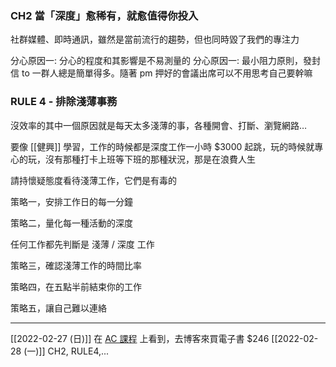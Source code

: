 

### CH2 當「深度」愈稀有，就愈值得你投入

社群媒體、即時通訊，雖然是當前流行的趨勢，但也同時毀了我們的專注力

分心原因一: 分心的程度和其影響是不易測量的
分心原因一: 最小阻力原則，發封信 to 一群人總是簡單得多。隨著 pm 押好的會議出席可以不用思考自己要幹嘛 

### RULE 4 - 排除淺薄事務

沒效率的其中一個原因就是每天太多淺薄的事，各種開會、打斷、瀏覽網路…

要像 [[健興]] 學習，工作的時候都是深度工作一小時 $3000 起跳，玩的時候就專心的玩，沒有那種打卡上班等下班的那種狀況，那是在浪費人生

請持懷疑態度看待淺薄工作，它們是有毒的

策略一，安排工作日的每一分鐘

策略二，量化每一種活動的深度

任何工作都先判斷是 淺薄 / 深度 工作

策略三，確認淺薄工作的時間比率

策略四，在五點半前結束你的工作

策略五，讓自己難以連絡

---
[[2022-02-27 (日)]] 在 [AC 課程](https://lighthouse.alphacamp.co/courses/38/units/6990) 上看到，去博客來買電子書 $246
[[2022-02-28 (一)]] CH2, RULE4,...